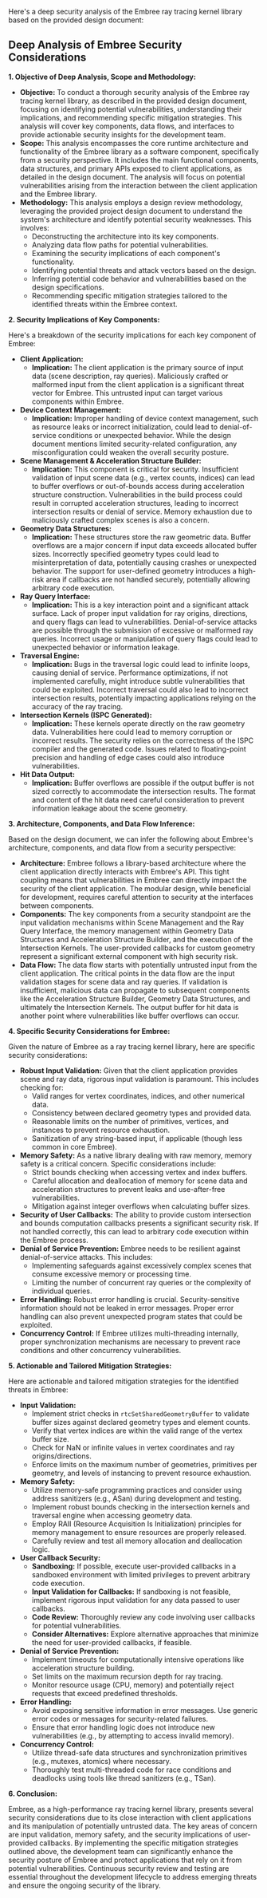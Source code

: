 Here's a deep security analysis of the Embree ray tracing kernel library based on the provided design document:

## Deep Analysis of Embree Security Considerations

**1. Objective of Deep Analysis, Scope and Methodology:**

*   **Objective:** To conduct a thorough security analysis of the Embree ray tracing kernel library, as described in the provided design document, focusing on identifying potential vulnerabilities, understanding their implications, and recommending specific mitigation strategies. This analysis will cover key components, data flows, and interfaces to provide actionable security insights for the development team.
*   **Scope:** This analysis encompasses the core runtime architecture and functionality of the Embree library as a software component, specifically from a security perspective. It includes the main functional components, data structures, and primary APIs exposed to client applications, as detailed in the design document. The analysis will focus on potential vulnerabilities arising from the interaction between the client application and the Embree library.
*   **Methodology:** This analysis employs a design review methodology, leveraging the provided project design document to understand the system's architecture and identify potential security weaknesses. This involves:
    *   Deconstructing the architecture into its key components.
    *   Analyzing data flow paths for potential vulnerabilities.
    *   Examining the security implications of each component's functionality.
    *   Identifying potential threats and attack vectors based on the design.
    *   Inferring potential code behavior and vulnerabilities based on the design specifications.
    *   Recommending specific mitigation strategies tailored to the identified threats within the Embree context.

**2. Security Implications of Key Components:**

Here's a breakdown of the security implications for each key component of Embree:

*   **Client Application:**
    *   **Implication:** The client application is the primary source of input data (scene description, ray queries). Maliciously crafted or malformed input from the client application is a significant threat vector for Embree. This untrusted input can target various components within Embree.
*   **Device Context Management:**
    *   **Implication:** Improper handling of device context management, such as resource leaks or incorrect initialization, could lead to denial-of-service conditions or unexpected behavior. While the design document mentions limited security-related configuration, any misconfiguration could weaken the overall security posture.
*   **Scene Management & Acceleration Structure Builder:**
    *   **Implication:** This component is critical for security. Insufficient validation of input scene data (e.g., vertex counts, indices) can lead to buffer overflows or out-of-bounds access during acceleration structure construction. Vulnerabilities in the build process could result in corrupted acceleration structures, leading to incorrect intersection results or denial of service. Memory exhaustion due to maliciously crafted complex scenes is also a concern.
*   **Geometry Data Structures:**
    *   **Implication:** These structures store the raw geometric data. Buffer overflows are a major concern if input data exceeds allocated buffer sizes. Incorrectly specified geometry types could lead to misinterpretation of data, potentially causing crashes or unexpected behavior. The support for user-defined geometry introduces a high-risk area if callbacks are not handled securely, potentially allowing arbitrary code execution.
*   **Ray Query Interface:**
    *   **Implication:** This is a key interaction point and a significant attack surface. Lack of proper input validation for ray origins, directions, and query flags can lead to vulnerabilities. Denial-of-service attacks are possible through the submission of excessive or malformed ray queries. Incorrect usage or manipulation of query flags could lead to unexpected behavior or information leakage.
*   **Traversal Engine:**
    *   **Implication:** Bugs in the traversal logic could lead to infinite loops, causing denial of service. Performance optimizations, if not implemented carefully, might introduce subtle vulnerabilities that could be exploited. Incorrect traversal could also lead to incorrect intersection results, potentially impacting applications relying on the accuracy of the ray tracing.
*   **Intersection Kernels (ISPC Generated):**
    *   **Implication:** These kernels operate directly on the raw geometry data. Vulnerabilities here could lead to memory corruption or incorrect results. The security relies on the correctness of the ISPC compiler and the generated code. Issues related to floating-point precision and handling of edge cases could also introduce vulnerabilities.
*   **Hit Data Output:**
    *   **Implication:** Buffer overflows are possible if the output buffer is not sized correctly to accommodate the intersection results. The format and content of the hit data need careful consideration to prevent information leakage about the scene geometry.

**3. Architecture, Components, and Data Flow Inference:**

Based on the design document, we can infer the following about Embree's architecture, components, and data flow from a security perspective:

*   **Architecture:** Embree follows a library-based architecture where the client application directly interacts with Embree's API. This tight coupling means that vulnerabilities in Embree can directly impact the security of the client application. The modular design, while beneficial for development, requires careful attention to security at the interfaces between components.
*   **Components:** The key components from a security standpoint are the input validation mechanisms within Scene Management and the Ray Query Interface, the memory management within Geometry Data Structures and Acceleration Structure Builder, and the execution of the Intersection Kernels. The user-provided callbacks for custom geometry represent a significant external component with high security risk.
*   **Data Flow:** The data flow starts with potentially untrusted input from the client application. The critical points in the data flow are the input validation stages for scene data and ray queries. If validation is insufficient, malicious data can propagate to subsequent components like the Acceleration Structure Builder, Geometry Data Structures, and ultimately the Intersection Kernels. The output buffer for hit data is another point where vulnerabilities like buffer overflows can occur.

**4. Specific Security Considerations for Embree:**

Given the nature of Embree as a ray tracing kernel library, here are specific security considerations:

*   **Robust Input Validation:**  Given that the client application provides scene and ray data, rigorous input validation is paramount. This includes checking for:
    *   Valid ranges for vertex coordinates, indices, and other numerical data.
    *   Consistency between declared geometry types and provided data.
    *   Reasonable limits on the number of primitives, vertices, and instances to prevent resource exhaustion.
    *   Sanitization of any string-based input, if applicable (though less common in core Embree).
*   **Memory Safety:**  As a native library dealing with raw memory, memory safety is a critical concern. Specific considerations include:
    *   Strict bounds checking when accessing vertex and index buffers.
    *   Careful allocation and deallocation of memory for scene data and acceleration structures to prevent leaks and use-after-free vulnerabilities.
    *   Mitigation against integer overflows when calculating buffer sizes.
*   **Security of User Callbacks:** The ability to provide custom intersection and bounds computation callbacks presents a significant security risk. If not handled correctly, this can lead to arbitrary code execution within the Embree process.
*   **Denial of Service Prevention:** Embree needs to be resilient against denial-of-service attacks. This includes:
    *   Implementing safeguards against excessively complex scenes that consume excessive memory or processing time.
    *   Limiting the number of concurrent ray queries or the complexity of individual queries.
*   **Error Handling:**  Robust error handling is crucial. Security-sensitive information should not be leaked in error messages. Proper error handling can also prevent unexpected program states that could be exploited.
*   **Concurrency Control:** If Embree utilizes multi-threading internally, proper synchronization mechanisms are necessary to prevent race conditions and other concurrency vulnerabilities.

**5. Actionable and Tailored Mitigation Strategies:**

Here are actionable and tailored mitigation strategies for the identified threats in Embree:

*   **Input Validation:**
    *   Implement strict checks in `rtcSetSharedGeometryBuffer` to validate buffer sizes against declared geometry types and element counts.
    *   Verify that vertex indices are within the valid range of the vertex buffer size.
    *   Check for NaN or infinite values in vertex coordinates and ray origins/directions.
    *   Enforce limits on the maximum number of geometries, primitives per geometry, and levels of instancing to prevent resource exhaustion.
*   **Memory Safety:**
    *   Utilize memory-safe programming practices and consider using address sanitizers (e.g., ASan) during development and testing.
    *   Implement robust bounds checking in the intersection kernels and traversal engine when accessing geometry data.
    *   Employ RAII (Resource Acquisition Is Initialization) principles for memory management to ensure resources are properly released.
    *   Carefully review and test all memory allocation and deallocation logic.
*   **User Callback Security:**
    *   **Sandboxing:**  If possible, execute user-provided callbacks in a sandboxed environment with limited privileges to prevent arbitrary code execution.
    *   **Input Validation for Callbacks:**  If sandboxing is not feasible, implement rigorous input validation for any data passed to user callbacks.
    *   **Code Review:**  Thoroughly review any code involving user callbacks for potential vulnerabilities.
    *   **Consider Alternatives:** Explore alternative approaches that minimize the need for user-provided callbacks, if feasible.
*   **Denial of Service Prevention:**
    *   Implement timeouts for computationally intensive operations like acceleration structure building.
    *   Set limits on the maximum recursion depth for ray tracing.
    *   Monitor resource usage (CPU, memory) and potentially reject requests that exceed predefined thresholds.
*   **Error Handling:**
    *   Avoid exposing sensitive information in error messages. Use generic error codes or messages for security-related failures.
    *   Ensure that error handling logic does not introduce new vulnerabilities (e.g., by attempting to access invalid memory).
*   **Concurrency Control:**
    *   Utilize thread-safe data structures and synchronization primitives (e.g., mutexes, atomics) where necessary.
    *   Thoroughly test multi-threaded code for race conditions and deadlocks using tools like thread sanitizers (e.g., TSan).

**6. Conclusion:**

Embree, as a high-performance ray tracing kernel library, presents several security considerations due to its close interaction with client applications and its manipulation of potentially untrusted data. The key areas of concern are input validation, memory safety, and the security implications of user-provided callbacks. By implementing the specific mitigation strategies outlined above, the development team can significantly enhance the security posture of Embree and protect applications that rely on it from potential vulnerabilities. Continuous security review and testing are essential throughout the development lifecycle to address emerging threats and ensure the ongoing security of the library.